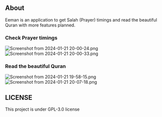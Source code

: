 ## About
Eeman is an application to get Salah (Prayer) timings and read the beautiful Quran with more features planned.

### Check Prayer timings
![Screenshot from 2024-01-21 20-00-24.png](/attachments/9cbf9149-f2a6-4a87-89d1-863bd728da88)
![Screenshot from 2024-01-21 20-00-33.png](/attachments/0c96604d-9d33-441e-a462-26ae0cce2199)

### Read the beautiful Quran 
![Screenshot from 2024-01-21 19-58-15.png](/attachments/cad85fd6-92a4-4dee-9430-7cd6f494b8d8)
![Screenshot from 2024-01-21 20-07-18.png](/attachments/ddf7c65d-d607-46eb-a133-002f5105b5dd)

## LICENSE
This project is under GPL-3.0 license
